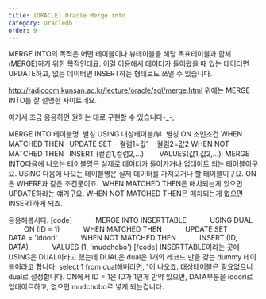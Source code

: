 ```yaml
---
title: (ORACLE) Oracle Merge into
category: Oracledb
order: 9
---
```


MERGE INTO의 목적은 어떤 테이블이나 뷰테이블을 해당 목표테이블과 합체(MERGE)하기 위한 목적인데요. 이걸 이용해서 데이터가 들어왔을 때 있는 데이터면 UPDATE하고, 없는 데이터면 INSERT하는 형태로도 쓰일 수 있습니다. 

http://radiocom.kunsan.ac.kr/lecture/oracle/sql/merge.html
위에는 MERGE INTO를 잘 설명한 사이트네요.

여기서 조금 응용하면 원하는 대로 구현할 수 있습니다-_-;

MERGE INTO 테이블명  별칭
USING 대상테이블/뷰  별칭
ON 조인조건
WHEN MATCHED THEN
  UPDATE SET
   컬럼1=값1
   컬럼2=값2
WHEN NOT MATCHED THEN
  INSERT (컬럼1,컬럼2,...)
       VALUES(값1,값2,...);
MERGE INTO다음에 나오는 테이블명은 실제로 데이터가 들어가거나 업데이트 되는 테이블이구요.
USING 다음에 나오는 테이블명은 실제 데이터를 가져오거나 할 테이블이구요.
ON은 WHERE과 같은 조건문이죠. 
WHEN MATCHED THEN은 매치되는게 있으면 UPDATE하라는 얘기구요.
WHEN NOT MATCHED THEN은 매치되는게 없으면 INSERT하게 되죠.

응용해봅시다.
[code]
           MERGE INTO INSERTTABLE
           USING DUAL
           ON (ID = 1)
           WHEN MATCHED THEN
           UPDATE SET
           DATA = 'idoori'
           WHEN NOT MATCHED THEN
           INSERT (ID, DATA)
           VALUES (1, 'mudchobo')
[/code]
INSERTTABLE이라는 곳에 USING은 DUAL이라고 했는데 DUAL은 dual은 1개의 레코드 만을 갖는 dummy 테이블이라고 합니다. select 1 from dual해버리면, 1이 나오죠. 대상테이블은 필요없으니 dual로 설정합니다.
ON에서 ID = 1은 ID가 1인게 만약 있으면, DATA부분을 idoori로 업데이트하고, 없으면 mudchobo로 넣게 되는겁니다.  


